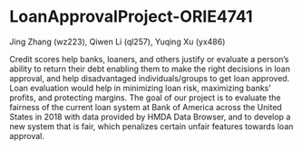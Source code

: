 # LoanApprovalProject-ORIE4741

Jing Zhang (wz223), Qiwen Li (ql257), Yuqing Xu (yx486)

Credit scores help banks, loaners, and others justify or evaluate a person’s ability to return their debt enabling them to make the right decisions in loan approval, and help disadvantaged individuals/groups to get loan approved. Loan evaluation would help in minimizing loan risk, maximizing banks’ profits, and protecting margins. The goal of our project is to evaluate the fairness of the current loan system at Bank of America across the United States in 2018 with data provided by HMDA Data Browser, and to develop a new system that is fair, which penalizes certain unfair features towards loan approval.


